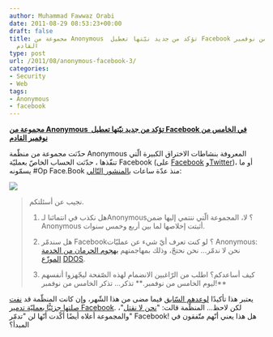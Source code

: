 ```yaml
---
author: Muhammad Fawwaz Orabi
date: 2011-08-29 08:53:23+00:00
draft: false
title: مجموعة من Anonymous  تؤكد من جديد نيّتها تعطيل Facebook في الخامس من نوفمبر
  القادم
type: post
url: /2011/08/anonymous-facebook-3/
categories:
- Security
- Web
tags:
- Anonymous
- facebook
---
```


[**مجموعة من Anonymous  تؤكد من جديد نيّتها تعطيل Facebook في الخامس من نوفمبر القادم**](https://www.it-scoop.com/2011/08/anonymous-facebook-3/)


حدّثت مجموعة من منظّمة Anonymous المعروفة بنشاطات الاختراق الكبيرة الّتي تنفّذها ، حدّثت الحساب الخاصّ بعمليّة Facebook (على [Facebook](https://www.facebook.com/pages/Anonymous-Op-FaceBook/167415519984690) و[Twitter](https://twitter.com/#%21/OpFacebook))، أو ما يسمّونه #Op Face.Book منذ عدّة ساعات [بالمنشور التّالي](https://www.facebook.com/permalink.php?story_fbid=206467949412780&id=167415519984690):




[![](https://www.it-scoop.com/wp-content/uploads/2011/08/Anonymous-OpFace.Book_.jpg)
](https://www.it-scoop.com/2011/08/anonymous-facebook-3/)








<blockquote>نجيب عن أسئلتكم.

1. هل نكذب في انتمائنا لـAnonymous؟ لا، المجموعة الّتي ننتمي إليها ضمن Anonymous أثبتت إخلاصها لما بين أربع وخمس سنوات.

2. هل سندمّر Facebook؟ لو كنت تعرف أيّ شيء عن عمليّات Anonymous: نحن لا ندمّر... نحن نحتجّ، وذلك بمهاجمتهم [بهجوم الحرمان من الخدمة الموزّع](http://ar.wikipedia.org/wiki/%D9%87%D8%AC%D9%85%D8%A7%D8%AA_%D8%A7%D9%84%D8%AD%D8%B1%D9%85%D8%A7%D9%86_%D9%85%D9%86_%D8%A7%D9%84%D8%AE%D8%AF%D9%85%D8%A7%D8%AA) [DDOS](http://en.wikipedia.org/wiki/DDOS#Distributed_attack).

3. كيف أساعدكم؟ اطلب من الرّاغبين الانضمام لهذه الصّفحة ليجّهزوا أنفسهم ليوم الخامس من نوفمبر.** تذكر... تذكر الخامس من نوفمبر!**</blockquote>


يعتبر هذا تأكيدًا [لوعدهم السّابق](https://www.it-scoop.com/tag/2011/08/anonymous-facebook/) فيما مضى من هذا الشّهر، وإن كانت المنظّمة قد [نفت صلتها جزئيًّا بعمليّة تدمير Facebook](https://www.it-scoop.com/2011/08/anonymous-facebook-2/). لكن لاحظ... المنظّمة قالت: "[نحن لا نقتل](https://twitter.com/#%21/anonops/status/101152229087657984)"، والمجموعة أعلاه أيضًا أكّدت أنّها لن "تدمّر" Facebook! هل هذا يعني أنّهم متّفقون في المبدأ؟
